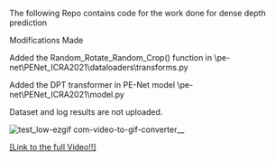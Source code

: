 The following Repo contains code for the work done for dense depth prediction 

Modifications Made

Added the Random_Rotate_Random_Crop() function in \pe-net\PENet_ICRA2021\dataloaders\transforms.py

Added the DPT transformer in PE-Net model
\pe-net\PENet_ICRA2021\model.py

Dataset and log results are not uploaded.

![test_low-ezgif com-video-to-gif-converter](https://github.com/tanmay-dhasade/Depth-Prediction-DR/assets/53274639/2e6f7348-f756-4b87-bf4d-4f42cf8dd1a5)__

[[Link to the full Video!!]](https://youtu.be/BJ67_e_dsxw)

